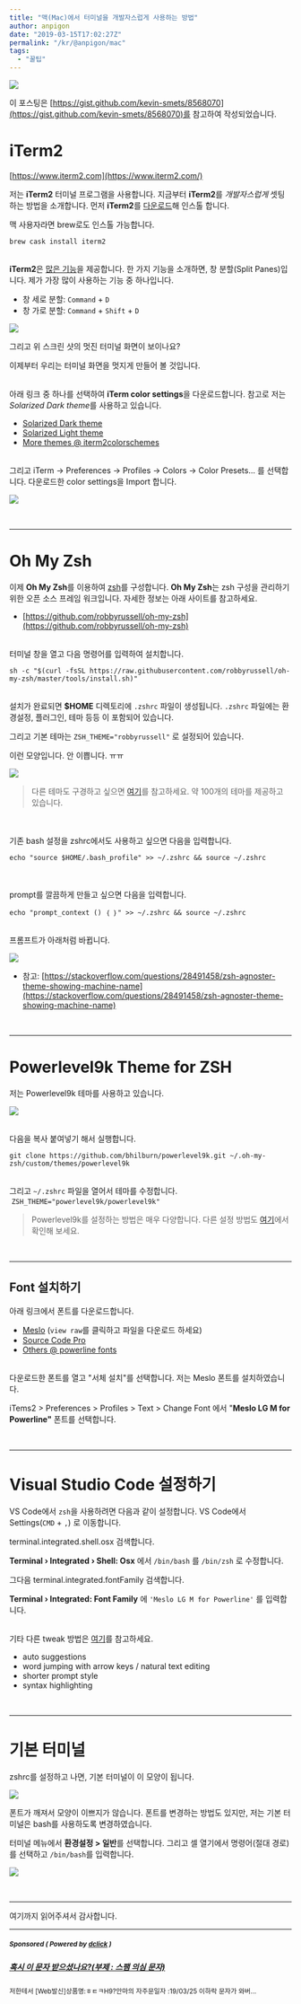 ```yaml
---
title: "맥(Mac)에서 터미널을 개발자스럽게 사용하는 방법"
author: anpigon
date: "2019-03-15T17:02:27Z"
permalink: "/kr/@anpigon/mac"
tags:
  - "꿀팁"
---
```

![](https://ipfs.busy.org/ipfs/QmeWmAjug1jCguySVkDheWJJFX4NvVNyYYWCCCvavbKhX8)

이 포스팅은 [https://gist.github.com/kevin-smets/8568070](https://gist.github.com/kevin-smets/8568070)를 참고하여 작성되었습니다.

# iTerm2

[https://www.iterm2.com](https://www.iterm2.com/)

저는 **iTerm2** 터미널 프로그램을 사용합니다. 지금부터  **iTerm2**를 *개발자스럽게* 셋팅하는 방법을 소개합니다. 먼저 **iTerm2**를 [다운로드](https://www.iterm2.com/downloads.html)해 인스톨 합니다. 

맥 사용자라면 brew로도 인스톨 가능합니다.

    brew cask install iterm2

<br>**iTerm2**은 [많은 기능](https://www.iterm2.com/features.html)을 제공합니다. 한 가지 기능을 소개하면, 창 분할(Split Panes)입니다. 제가 가장 많이 사용하는 기능 중 하나입니다.

- 창 세로 분할: `Command` + `D`
- 창 가로 분할: `Command` + `Shift` + `D`

![](https://user-images.githubusercontent.com/43256291/54332023-b55b2e80-465f-11e9-844f-8dbae13af9b0.png)

그리고 위 스크린 샷의 멋진 터미널 화면이 보이나요? 

이제부터 우리는 터미널 화면을 멋지게 만들어 볼 것입니다.

<br>아래 링크 중 하나를 선택하여 **iTerm color settings**을 다운로드합니다. 참고로 저는 *Solarized Dark theme*를 사용하고 있습니다.

- [Solarized Dark theme](https://raw.githubusercontent.com/mbadolato/iTerm2-Color-Schemes/master/schemes/Solarized％20Dark％20-％20Patched.itermcolors)
- [Solarized Light theme](https://raw.githubusercontent.com/altercation/solarized/master/iterm2-colors-solarized/Solarized％20Light.itermcolors)
- [More themes @ iterm2colorschemes](http://iterm2colorschemes.com/)

<br>그리고 iTerm → Preferences → Profiles → Colors → Color Presets... 를 선택합니다.  다운로드한 color settings을 Import 합니다.


![](https://user-images.githubusercontent.com/43256291/54432034-626e9d80-476b-11e9-9ef8-78595a60d3aa.png)

<br>

---

# Oh My Zsh

이제 **Oh My Zsh**를 이용하여 [zsh](https://www.zsh.org/)를 구성합니다. **Oh My Zsh**는 zsh 구성을 관리하기 위한 오픈 소스 프레임 워크입니다. 자세한 정보는 아래 사이트를 참고하세요.

- [https://github.com/robbyrussell/oh-my-zsh](https://github.com/robbyrussell/oh-my-zsh)

<br>터미널 창을 열고 다음 명령어를 입력하여 설치합니다.

    sh -c "$(curl -fsSL https://raw.githubusercontent.com/robbyrussell/oh-my-zsh/master/tools/install.sh)"

<br>설치가 완료되면 **$HOME** 디렉토리에 `.zshrc` 파일이 생성됩니다.  `.zshrc` 파일에는 환경설정, 플러그인, 테마 등등 이 포함되어 있습니다.

그리고 기본 테마는 `ZSH_THEME="robbyrussell"` 로 설정되어 있습니다. 

이런 모양입니다. 안 이쁩니다. ㅠㅠ

![](https://cloud.githubusercontent.com/assets/2618447/6316876/710cbb8c-ba03-11e4-90b3-0315d72f270c.jpg)

> 다른 테마도 구경하고 싶으면 [여기](https://github.com/robbyrussell/oh-my-zsh/wiki/Themes)를 참고하세요. 약 100개의 테마를 제공하고 있습니다.

<br><br>기존 bash 설정을 zshrc에서도 사용하고 싶으면 다음을 입력합니다.

    echo "source $HOME/.bash_profile" >> ~/.zshrc && source ~/.zshrc


<br><br>prompt를 깔끔하게 만들고 싶으면 다음을 입력합니다.

    echo "prompt_context () ｛ ｝" >> ~/.zshrc && source ~/.zshrc

<br>프롬프트가 아래처럼 바뀝니다.

![](https://steemitimages.com/0x30/https://user-images.githubusercontent.com/43256291/54444793-d0748e00-4786-11e9-9d10-9e83a4d16a89.png)

- 참고: [https://stackoverflow.com/questions/28491458/zsh-agnoster-theme-showing-machine-name](https://stackoverflow.com/questions/28491458/zsh-agnoster-theme-showing-machine-name)

<br>

---

# Powerlevel9k Theme for ZSH

저는 Powerlevel9k 테마를 사용하고 있습니다. 

![](https://user-images.githubusercontent.com/43256291/54332746-0882b080-4663-11e9-9f17-46af5069b498.png)

<br>다음을 복사 붙여넣기 해서 실행합니다.

    git clone https://github.com/bhilburn/powerlevel9k.git ~/.oh-my-zsh/custom/themes/powerlevel9k

<br>그리고 `~/.zshrc` 파일을 열어서 테마를 수정합니다.  `ZSH_THEME="powerlevel9k/powerlevel9k"`

> Powerlevel9k를 설정하는 방법은 매우 다양합니다. 다른 설정 방법도 [여기](https://www.notion.so/anpigon/Mac-iTerm2-735508998f1b47f5985088e832d7d3a2#43c2f561229b4f42840dcf38d3a00be6)에서 확인해 보세요.

<br>

---

## Font 설치하기

아래 링크에서 폰트를 다운로드합니다.

- [Meslo](https://github.com/powerline/fonts/blob/master/Meslo％20Slashed/Meslo％20LG％20M％20Regular％20for％20Powerline.ttf) (`view raw`를 클릭하고 파일을 다운로드 하세요)
- [Source Code Pro](https://github.com/powerline/fonts/blob/master/SourceCodePro/Source％20Code％20Pro％20for％20Powerline.otf)
- [Others @ powerline fonts](https://github.com/powerline/fonts)

<br>다운로드한 폰트를 열고 "서체 설치"를 선택합니다.  저는 Meslo 폰트를 설치하였습니다.

iTems2 > Preferences > Profiles > Text > Change Font 에서 "**Meslo LG M for Powerline"** 폰트를 선택합니다.

<br>

---

# Visual Studio Code 설정하기

VS Code에서 `zsh`을 사용하려면 다음과 같이 설정합니다. VS Code에서 Settings(`CMD` + `,`) 로 이동합니다. 

terminal.integrated.shell.osx 검색합니다. 

**Terminal › Integrated › Shell: Osx** 에서 `/bin/bash` 를 `/bin/zsh` 로 수정합니다.

그다음 terminal.integrated.fontFamily 검색합니다.

**Terminal › Integrated: Font Family** 에 `'Meslo LG M for Powerline'` 를 입력합니다.

<br>기타 다른 tweak 방법은 [여기](https://gist.github.com/kevin-smets/8568070#further-tweaking)를 참고하세요.

- auto suggestions
- word jumping with arrow keys / natural text editing
- shorter prompt style
- syntax highlighting

<br>

---

# 기본 터미널

zshrc를 설정하고 나면, 기본 터미널이 이 모양이 됩니다. 

![](https://user-images.githubusercontent.com/43256291/54332923-a4acb780-4663-11e9-879e-7724df2a056e.png)

폰트가 깨져서 모양이 이쁘지가 않습니다. 폰트를 변경하는 방법도 있지만, 저는 기본 터미널은 bash를 사용하도록 변경하였습니다.

터미널 메뉴에서 **환경설정 > 일반**를 선택합니다. 그리고 셀 열기에서 명령어(절대 경로)를 선택하고 `/bin/bash`를 입력합니다.

![](https://user-images.githubusercontent.com/43256291/54332952-c60da380-4663-11e9-9b90-8c57f5031eb0.png)

<br>

---

여기까지 읽어주셔서 감사합니다.

---

#####  <sub> **Sponsored ( Powered by [dclick](https://www.dclick.io) )** </sub>
##### [혹시 이 문자 받으셨나요?(부제 : 스팸 의심 문자)](https://api.dclick.io/v1/c?x=eyJhbGciOiJIUzI1NiIsInR5cCI6IkpXVCJ9.eyJjIjoiYW5waWdvbiIsInMiOiJtYWMiLCJhIjpbInQtMTcyNSJdLCJ1cmwiOiJodHRwczovL3N0ZWVtaXQuY29tL2tyL0BzaW5kb2phLzV4dG1xNiIsImlhdCI6MTU1Mzc0MzM3NywiZXhwIjoxODY5MTAzMzc3fQ.9yauU7ayQeb2_-kJpbt-pY2DUBG-RDlnkPfyaIrJe2M)
<sup>저한테서 [Web발신]상품명:ㅎㅌㅋH9?안마의 자주문일자 :19/03/25 이하락 문자가 와버...</sup>

